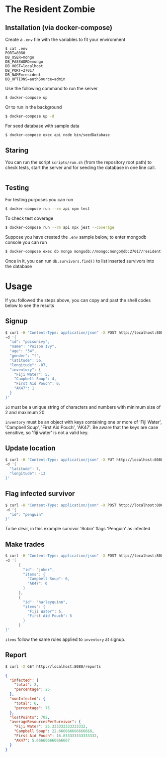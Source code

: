 # The Resident Zombie

## Installation (via docker-compose)

Create a `.env` file with the variables to fit your environment

```console
$ cat .env
PORT=8080
DB_USER=mongo
DB_PASSWORD=mongo
DB_HOST=localhost
DB_PORT=27017
DB_NAME=resident
DB_OPTIONS=authSource=admin
```

Use the following command to run the server

```sh
$ docker-compose up
```

Or to run in the background

```sh
$ docker-compose up -d
```

For seed database with sample data

```sh
$ docker-compose exec api node bin/seedDatabase
```

## Staring

You can run the script `scripts/run.sh` (from the repository root path) to check tests, start the server and for seeding the database in one line call.

```sh
```

## Testing

For testing purposes you can run

```sh
$ docker-compose run --rm api npm test
```

To check test coverage

```sh
$ docker-compose run --rm api npx jest --coverage
```

Suppose you have created the `.env` sample below, to enter mongodb console you can run

```sh
$ docker-compose exec db mongo mongodb://mongo:mongo@db:27017/resident?authSource=admin
```

Once in it, you can run `db.survivors.find()` to list inserted survivors into the database

# Usage

If you followed the steps above, you can copy and past the shell codes below to see the results

## Signup

```sh
$ curl -H "Content-Type: application/json" -X POST http://localhost:8080/survivors \
-d '{
  "id": "poisonivy",
  "name": "Poison Ivy",
  "age": "34",
  "gender": "f",
  "latitude": 56,
  "longitude": -87,
  "inventory": {
    "Fiji Water": 5,
    "Campbell Soup": 4,
    "First Aid Pouch": 6,
    "AK47": 1
  }
}'
```

`id` must be a unique string of characters and numbers with minimum size of 2 and maximum 20

`inventory` must be an object with keys containing one or more of 'Fiji Water', 'Campbell Soup', 'First Aid Pouch', 'AK47'. Be aware that the keys are case sensitive, so 'fiji water' is not a valid key.

## Update location

```sh
$ curl -H "Content-Type: application/json" -X PUT http://localhost:8080/survivors/batman/location \
-d '{
  "latitude": 7,
  "longitude": -13
}'
```

## Flag infected survivor

```sh
$ curl -H "Content-Type: application/json" -X POST http://localhost:8080/survivors/robin/infected \
-d '{
  "id": "penguin"
}'
```

To be clear, in this example survivor 'Robin' flags 'Penguin' as infected


## Make trades

```sh
$ curl -H "Content-Type: application/json" -X POST http://localhost:8080/trades \
-d '[
      {
        "id": "joker",
        "items": {
          "Campbell Soup": 6,
          "AK47": 6
        }
      },
      {
        "id": "harleyquinn",
        "items": {
          "Fiji Water": 5,
          "First Aid Pouch": 5
        }
      }
]'
```

`items` follow the same rules applied to `inventory` at signup.

## Report

```sh
$ curl -X GET http://localhost:8080/reports
```
```json
{
  "infected": {
    "total": 2,
    "percentage": 25
  },
  "nonInfected": {
    "total": 6,
    "percentage": 75
  },
  "lostPoints": 702,
  "averageResourcesPerSurvivor": {
    "Fiji Water": 25.333333333333332,
    "Campbell Soup": 22.666666666666668,
    "First Aid Pouch": 16.833333333333332,
    "AK47": 5.666666666666667
  }
}
```

